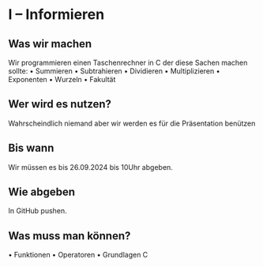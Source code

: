 # I – Informieren

## Was wir machen
Wir programmieren einen Taschenrechner in C der diese Sachen machen sollte:
• Summieren
• Subtrahieren
• Dividieren
• Multiplizieren
• Exponenten
• Wurzeln
• Fakultät

## Wer wird es nutzen?
Wahrscheindlich niemand aber wir werden es für die Präsentation benützen

## Bis wann
Wir müssen es bis 26.09.2024 bis 10Uhr abgeben.

## Wie abgeben
In GitHub pushen.

## Was muss man können?
• Funktionen
• Operatoren
• Grundlagen C

